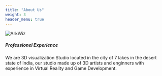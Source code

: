 ```yaml
---
title: "About Us"
weight: 3
header_menu: true
---
```


![ArkWiz](images/collab.webp)

##### Professionel Experience

We are 3D visualization Studio located in the city of 7 lakes in the desert state of India, our studio made up of 3D artists and enginners with experience in Virtual Reality  and Game Development.
